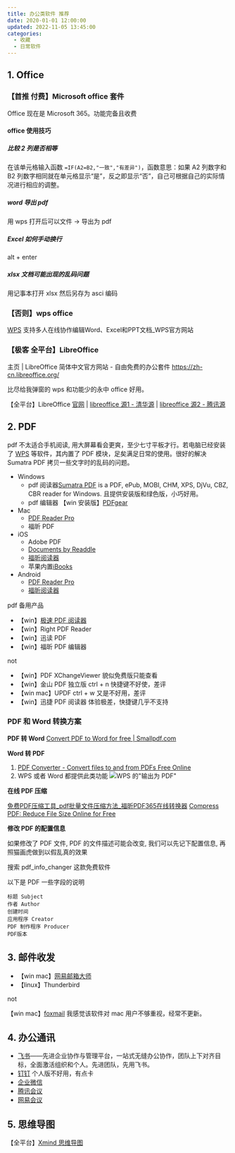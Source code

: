 ```yaml
---
title: 办公类软件 推荐
date: 2020-01-01 12:00:00
updated: 2022-11-05 13:45:00
categories:
  - 收藏
  - 日常软件
---
```


## 1. Office

### 【首推 付费】Microsoft office 套件

Office 现在是 Microsoft 365。功能完备且收费

#### office 使用技巧

##### 比较 2 列是否相等

在该单元格输入函数 `=IF(A2=B2,"一致","有差异")`，函数意思：如果 A2 列数字和 B2 列数字相同就在单元格显示“是”，反之即显示“否”，自己可根据自己的实际情况进行相应的调整。

##### word 导出 pdf

用 wps 打开后可以文件 -> 导出为 pdf

##### Excel 如何手动换行

alt + enter

##### xlsx 文档可能出现的乱码问题

用记事本打开 xlsx 然后另存为 asci 编码

### 【否则】wps office

[WPS](https://www.wps.cn/) 支持多人在线协作编辑Word、Excel和PPT文档_WPS官方网站

### 【极客 全平台】LibreOffice

主页 | LibreOffice 简体中文官方网站 - 自由免费的办公套件
<https://zh-cn.libreoffice.org/>

比尽给我弹窗的 wps 和功能少的永中 office 好用。

【全平台】LibreOffice [官网](https://zh-cn.libreoffice.org/download/libreoffice/) | [libreoffice 源1 - 清华源](https://mirrors.tuna.tsinghua.edu.cn/libreoffice/libreoffice/stable/) | [libreoffice 源2 - 腾讯源](<https://mirrors.cloud.tencent.com/libreoffice/libreoffice/stable/>)

## 2. PDF

pdf 不太适合手机阅读, 用大屏幕看会更爽，至少七寸平板才行。若电脑已经安装了 [WPS] 等软件，其内置了 PDF 模块，足矣满足日常的使用。很好的解决 Sumatra PDF 拷贝一些文字时的乱码的问题。

* Windows
  * pdf 阅读器[Sumatra PDF] is a PDF, ePub, MOBI, CHM, XPS, DjVu, CBZ, CBR reader for Windows. 且提供安装版和绿色版，小巧好用。
  * pdf 编辑器 【win 安装版】[PDFgear](https://www.pdfgear.com/download/)
* Mac
  * [PDF Reader Pro]
  * 福昕 PDF
* iOS
  * Adobe PDF
  * [Documents by Readdle](https://itunes.apple.com/cn/app/documents-by-readdle/id364901807?l=en&mt=8)
  * [福昕阅读器](http://sj.qq.com/myapp/detail.htm?apkName=com.foxit.mobile.pdf.lite)
  * 苹果内置[iBooks](https://itunes.apple.com/cn/app/ibooks/id364709193?l=en&mt=8)
* Android
  * [PDF Reader Pro](https://www.pdfreaderpro.com/zh-cn)
  * [福昕阅读器](http://sj.qq.com/myapp/detail.htm?apkName=com.foxit.mobile.pdf.lite)

pdf 备用产品

* 【win】[极速 PDF 阅读器](https://jisupdf.com/zh-cn/)
* 【win】Right PDF Reader
* 【win】迅读 PDF
* 【win】福昕 PDF 编辑器

not

* 【win】PDF XChangeViewer 貌似免费版只能查看
* 【win】金山 PDF 独立版 ctrl + n 快捷键不好使，差评
* 【win mac】UPDF ctrl + w 又是不好用，差评
* 【win】迅捷 PDF 阅读器 体验极差，快捷键几乎不支持

### PDF 和 Word 转换方案

**PDF 转 Word** [Convert PDF to Word for free | Smallpdf.com](https://smallpdf.com/pdf-to-word)

**Word 转 PDF**

1. [PDF Converter - Convert files to and from PDFs Free Online](https://smallpdf.com/pdf-converter)
2. WPS 或者 Word 都提供此类功能
![WPS 的"输出为 PDF"](https://upload-images.jianshu.io/upload_images/1662509-e67af033923da279.png?imageMogr2/auto-orient/strip%7CimageView2/2/w/1240)

**在线 PDF 压缩**

[免费PDF压缩工具_pdf批量文件压缩方法_福昕PDF365在线转换器](https://www.pdf365.cn/pdf-compress/)
[Compress PDF: Reduce File Size Online for Free](https://smallpdf.com/compress-pdf)

**修改 PDF 的配置信息**

如果修改了 PDF 文件, PDF 的文件描述可能会改变, 我们可以先记下配置信息, 再照猫画虎做到以假乱真的效果

搜索 pdf_info_changer 这款免费软件

以下是 PDF 一些字段的说明

```text
标题 Subject
作者 Author
创建时间
应用程序 Creator
PDF 制作程序 Producer
PDF版本
```

## 3. 邮件收发

* 【win mac】[网易邮箱大师](https://dashi.163.com/)
* 【linux】Thunderbird

not

【win mac】[foxmail](https://www.foxmail.com/)  我感觉该软件对 mac 用户不够重视，经常不更新。

## 4. 办公通讯

* [飞书](https://www.feishu.cn/)——先进企业协作与管理平台，一站式无缝办公协作，团队上下对齐目标，全面激活组织和个人。先进团队，先用飞书。
* [钉钉](https://page.dingtalk.com/wow/z/dingtalk/simple/ddhomedownload#/) 个人版不好用，有点卡
* [企业微信](https://work.weixin.qq.com/)
* [腾讯会议](https://meeting.tencent.com/)
* [网易会议](https://meeting.163.com/)

## 5. 思维导图

【全平台】[Xmind 思维导图](https://xmind.cn/)

  [Sumatra PDF]: <https://www.sumatrapdfreader.org/download-free-pdf-viewer.html>
  [PDF Reader Pro]: <http://www.pdfreaderpro.com/>
  [WPS]: <https://pc.wps.cn/>
  